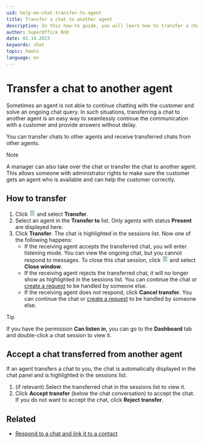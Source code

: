 ```yaml
---
uid: help-en-chat-transfer-to-agent
title: Transfer a chat to another agent
description: In this how-to guide, you will learn how to transfer a chat to another agent.
author: SuperOffice RnD
date: 02.14.2023
keywords: chat
topic: howto
language: en
---
```


# Transfer a chat to another agent

Sometimes an agent is not able to continue chatting with the customer and solve an ongoing chat query. In such situations, transferring a chat to another agent is an easy way to seamlessly continue the communication with a customer and provide answers without delay.

You can transfer chats to other agents and receive transferred chats from other agents.

> [!NOTE]
> A manager can also take over the chat or transfer the chat to another agent. This allows someone with administrator rights to make sure the customer gets an agent who is available and can help the customer correctly.

## How to transfer

1. Click ![icon][img1] and select **Transfer**.
2. Select an agent in the **Transfer to** list. Only agents with status **Present** are displayed here.
3. Click **Transfer**. The chat is highlighted in the sessions list. Now one of the following happens:
    * If the receiving agent accepts the transferred chat, you will enter listening mode. You can view the ongoing chat, but you cannot respond to messages. To close this chat session, click ![icon][img1] and select **Close window**.
    * If the receiving agent rejects the transferred chat, it will no longer show as highlighted in the sessions list. You can continue the chat or [create a request][1] to be handled by someone else.
    * If the receiving agent does not respond, click **Cancel transfer**. You can continue the chat or [create a request][1] to be handled by someone else.

> [!TIP]
> If you have the permission **Can listen in**, you can go to the **Dashboard** tab and double-click a chat session to view it.

## Accept a chat transferred from another agent

If an agent transfers a chat to you, the chat is automatically displayed in the chat panel and is highlighted in the sessions list.

1. (if relevant) Select the transferred chat in the sessions list to view it.
2. Click **Accept transfer** (below the chat conversation) to accept the chat. If you do not want to accept the chat, click **Reject transfer**.

## Related

* [Respond to a chat and link it to a contact][2]

<!-- Referenced links -->
[1]: create-request.md
[2]: respond.md

<!-- Referenced images -->
[img1]: ../../../media/icons/btn-menu.png
